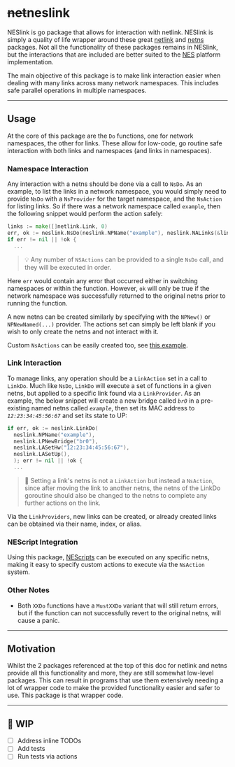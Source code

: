 # ~~net~~**nes**link
<!-- TODO: add go reference badge -->

NESlink is go package that allows for interaction with netlink. NESlink is simply a quality of life wrapper around these great [netlink](https://github.com/vishvananda/netlink) and [netns](https://github.com/vishvananda/netns) packages. Not all the functionality of these packages remains in NESlink, but the interactions that are included are better suited to the [NES]() platform implementation.

<!-- TODO: Add link to NES platform repository -->

The main objective of this package is to make link interaction easier when dealing with many links across many network namespaces. This includes safe parallel operations in multiple namespaces.

--- 

## Usage

At the core of this package are the `Do` functions, one for network namespaces, the other for links. These allow for low-code, go routine safe interaction with both links and namespaces (and links in namespaces).

### Namespace Interaction

Any interaction with a netns should be done via a call to `NsDo`. As an example, to list the links in a network namespace, you would simply need to provide `NsDo` with a `NsProvider` for the target namespace, and the `NsAction` for listing links. So if there was a network namespace called `example`, then the following snippet would perform the action safely:

```go
links := make([]netlink.Link, 0)
err, ok := neslink.NsDo(neslink.NPName("example"), neslink.NALinks(&links))
if err != nil || !ok {
  ...
```

> 💡 Any number of `NSActions` can be provided to a single `NsDo` call, and they will be executed in order.

Here `err` would contain any error that occurred either in switching namespaces or within the function. However, `ok` will only be true if the network namespace was successfully returned to the original netns prior to running the function.

A new netns can be created similarly by specifying with the `NPNew()` or `NPNewNamed(...)` provider. The actions set can simply be left blank if you wish to only create the netns and not interact with it.

Custom `NsActions` can be easily created too, see [this example](./examples/nsactions).

### Link Interaction

To manage links, any operation should be a `LinkAction` set in a call to `LinkDo`. Much like `NsDo`, `LinkDo` will execute a set of functions in a given netns, but applied to a specific link found via a `LinkProvider`. As an example, the below snippet will create a new bridge called _`br0`_ in a pre-existing named netns called _`example`_, then set its MAC address to _`12:23:34:45:56:67`_ and set its state to UP:

```go
if err, ok := neslink.LinkDo(
  neslink.NPName("example"),
  neslink.LPNewBridge("br0"),
  neslink.LASetHw("12:23:34:45:56:67"),
  neslink.LASetUp(),
  ); err != nil || !ok {
  ...
```

> 📝 Setting a link's netns is not a `LinkAction` but instead a `NsAction`, since after moving the link to another netns, the netns of the LinkDo goroutine should also be changed to the netns to complete any further actions on the link.

Via the `LinkProviders`, new links can be created, or already created links can be obtained via their name, index, or alias.

### NEScript Integration

Using this package, [NEScripts](https://github.com/willfantom/nescript) can be executed on any specific netns, making it easy to specify custom actions to execute via the `NsAction` system.

### Other Notes

 - Both `XXDo` functions have a `MustXXDo` variant that will still return errors, but if the function can not successfully revert to the original netns, will cause a panic.

--- 

## Motivation

Whilst the 2 packages referenced at the top of this doc for netlink and netns provide all this functionality and more, they are still somewhat low-level packages. This can result in programs that use them extensively needing a lot of wrapper code to make the provided functionality easier and safer to use. This package is that wrapper code.

--- 

## 🚧 WIP

 - [ ] Address inline TODOs
 - [ ] Add tests
 - [ ] Run tests via actions
